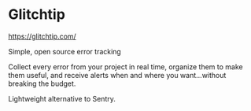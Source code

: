 # Glitchtip

<https://glitchtip.com/>

Simple, open source error tracking

Collect every error from your project in real time, organize them to make them useful, and receive alerts when and where you want...without breaking the budget.

Lightweight alternative to Sentry.
